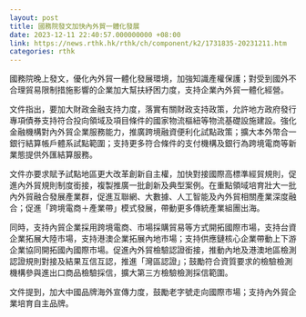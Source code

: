 ```yaml
---
layout: post
title: 國務院發文加快內外貿一體化發展
date: 2023-12-11 22:40:57.000000000 +08:00
link: https://news.rthk.hk/rthk/ch/component/k2/1731835-20231211.htm
categories: rthk
---
```


國務院晚上發文，優化內外貿一體化發展環境，加強知識產權保護；對受到國外不合理貿易限制措施影響的企業加大幫扶紓困力度，支持企業內外貿一體化經營。

文件指出，要加大財政金融支持力度，落實有關財政支持政策，允許地方政府發行專項債券支持符合投向領域及項目條件的國家物流樞紐等物流基礎設施建設。強化金融機構對內外貿企業服務能力，推廣跨境融資便利化試點政策；擴大本外幣合一銀行結算帳戶體系試點範圍；支持更多符合條件的支付機構及銀行為跨境電商等新業態提供外匯結算服務。

文件亦要求賦予試點地區更大改革創新自主權，加快對接國際高標準經貿規則，促進內外貿規則制度銜接，複製推廣一批創新及典型案例。在重點領域培育壯大一批內外貿融合發展產業群，促進互聯網、大數據、人工智能及內外貿相關產業深度融合；促進「跨境電商＋產業帶」模式發展，帶動更多傳統產業組團出海。

同時，支持內貿企業採用跨境電商、市場採購貿易等方式開拓國際市場，支持台資企業拓展大陸市場，支持港澳企業拓展內地市場；支持供應鏈核心企業帶動上下游企業協同開拓國內國際市場。促進內外貿檢驗認證銜接，推動內地及港澳地區檢測認證規則對接及結果互信互認，推進「灣區認證」；鼓勵符合資質要求的檢驗檢測機構參與進出口商品檢驗採信，擴大第三方檢驗檢測採信範圍。

文件提到，加大中國品牌海外宣傳力度，鼓勵老字號走向國際市場；支持內外貿企業培育自主品牌。

